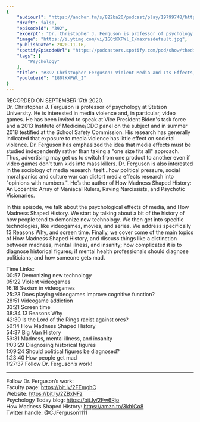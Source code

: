 ```yaml
---
{
	"audiourl": "https://anchor.fm/s/822ba20/podcast/play/19799748/https%3A%2F%2Fd3ctxlq1ktw2nl.cloudfront.net%2Fstaging%2F2020-8-18%2Ff9c39d97-50d8-8cf0-e155-deebce0b550e.m4a",
	"draft": false,
	"episodeid": "392",
	"excerpt": "Dr. Christopher J. Ferguson is professor of psychology at Stetson University. He is interested in media violence and, in particular, video games. He has been invited to speak at Vice President Biden's task force and a 2013 Institute of Medicine/CDC panel on the subject and in summer 2018 testified at the School Safety Commission. His research has generally indicated that exposure to media violence has little effect on societal violence. Dr. Ferguson has emphasized the idea that media effects must be studied independently rather than taking a \"one size fits all\" approach.  Thus, advertising may get us to switch from one product to another even if video games don't turn kids into mass killers.  Dr. Ferguson is also interested in the sociology of media research itself...how political pressure, social moral panics and culture war can distort media effects research into \"opinions with numbers.\". He’s the author of How Madness Shaped History: An Eccentric Array of Maniacal Rulers, Raving Narcissists, and Psychotic Visionaries.",
	"image": "https://i.ytimg.com/vi/1G0tKXPWl_I/maxresdefault.jpg",
	"publishDate": 2020-11-16,
	"spotifyEpisodeUrl": "https://podcasters.spotify.com/pod/show/thedissenter/episodes/392-Christopher-Ferguson-Violent-Media-and-Its-Effects--and-How-Madness-Shaped-History-ejqo84",
	"tags": [
		"Psychology"
	],
	"title": "#392 Christopher Ferguson: Violent Media and Its Effects, and How Madness Shaped History",
	"youtubeid": "1G0tKXPWl_I"
}
---
```

RECORDED ON SEPTEMBER 17th 2020.  
Dr. Christopher J. Ferguson is professor of psychology at Stetson University. He is interested in media violence and, in particular, video games. He has been invited to speak at Vice President Biden's task force and a 2013 Institute of Medicine/CDC panel on the subject and in summer 2018 testified at the School Safety Commission. His research has generally indicated that exposure to media violence has little effect on societal violence. Dr. Ferguson has emphasized the idea that media effects must be studied independently rather than taking a "one size fits all" approach.  Thus, advertising may get us to switch from one product to another even if video games don't turn kids into mass killers.  Dr. Ferguson is also interested in the sociology of media research itself...how political pressure, social moral panics and culture war can distort media effects research into "opinions with numbers.". He’s the author of How Madness Shaped History: An Eccentric Array of Maniacal Rulers, Raving Narcissists, and Psychotic Visionaries.

In this episode, we talk about the psychological effects of media, and How Madness Shaped History. We start by talking about a bit of the history of how people tend to demonize new technology. We then get into specific technologies, like videogames, movies, and series. We address specifically 13 Reasons Why, and screen time. Finally, we cover come of the main topics of How Madness Shaped History, and discuss things like a distinction between madness, mental illness, and insanity; how complicated it is to diagnose historical figures; if mental health professionals should diagnose politicians; and how someone gets mad.

Time Links:  
<time>00:57</time> Demonizing new technology  
<time>05:22</time> Violent videogames  
<time>16:18</time> Sexism in videogames  
<time>25:23</time> Does playing videogames improve cognitive function?  
<time>28:51</time> Videogame addiction  
<time>33:21</time> Screen time  
<time>38:34</time> 13 Reasons Why  
<time>42:30</time> Is the Lord of the Rings racist against orcs?  
<time>50:14</time> How Madness Shaped History  
<time>54:37</time> Big Man History  
<time>59:31</time> Madness, mental illness, and insanity  
<time>1:03:29</time> Diagnosing historical figures  
<time>1:09:24</time> Should political figures be diagnosed?  
<time>1:23:40</time> How people get mad  
<time>1:27:37</time> Follow Dr. Ferguson’s work!

---

Follow Dr. Ferguson’s work:  
Faculty page: https://bit.ly/2FEmghC  
Website: https://bit.ly/2ZBxNFz  
Psychology Today blog: https://bit.ly/2Fw6Rjo  
How Madness Shaped History: https://amzn.to/3khICo8  
Twitter handle: @CJFerguson1111
